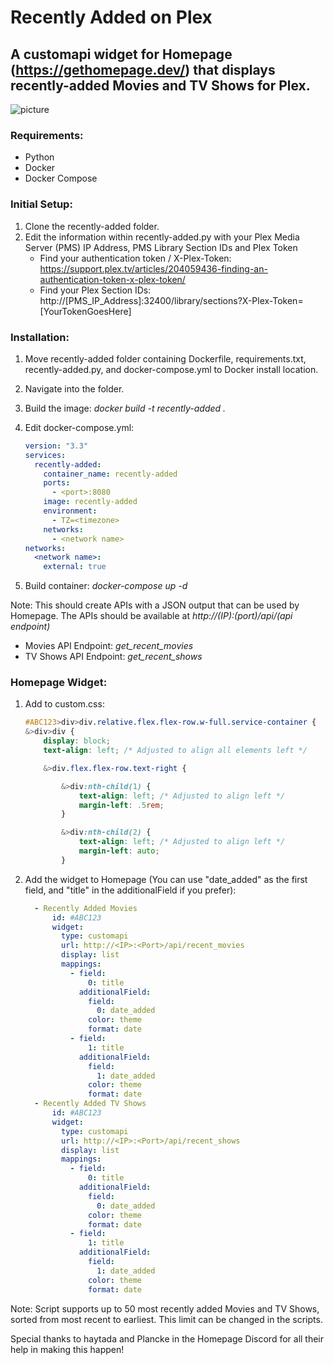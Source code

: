 # Recently Added on Plex

## A customapi widget for Homepage (https://gethomepage.dev/) that displays recently-added Movies and TV Shows for Plex.

![picture](https://i.imgur.com/umopaWL.png)

### Requirements:
 - Python
 - Docker
 - Docker Compose

### Initial Setup:
1. Clone the recently-added folder.
2. Edit the information within recently-added.py with your Plex Media Server (PMS) IP Address, PMS Library Section IDs and Plex Token
     - Find your authentication token / X-Plex-Token: https://support.plex.tv/articles/204059436-finding-an-authentication-token-x-plex-token/
     - Find your Plex Section IDs: http://[PMS_IP_Address]:32400/library/sections?X-Plex-Token=[YourTokenGoesHere]

### Installation:
1. Move recently-added folder containing Dockerfile, requirements.txt, recently-added.py, and docker-compose.yml to Docker install location.
2. Navigate into the folder.
3. Build the image: _docker build -t recently-added ._
4. Edit docker-compose.yml:

    ```yaml
    version: "3.3"
    services:
      recently-added:
        container_name: recently-added
        ports:
          - <port>:8080
        image: recently-added
        environment:
          - TZ=<timezone>
        networks:
          - <network name>
    networks:
      <network name>:
        external: true
5. Build container: *docker-compose up -d*

Note: This should create APIs with a JSON output that can be used by Homepage. The APIs should be available at _http://(IP):(port)/api/(api endpoint)_
  - Movies API Endpoint: *get_recent_movies*
  - TV Shows API Endpoint: *get_recent_shows*

### Homepage Widget:
1. Add to custom.css:

    ```css 
    #ABC123>div>div.relative.flex.flex-row.w-full.service-container {
    &>div>div {
        display: block;
        text-align: left; /* Adjusted to align all elements left */

        &>div.flex.flex-row.text-right {

            &>div:nth-child(1) {
                text-align: left; /* Adjusted to align left */
                margin-left: .5rem;
            }

            &>div:nth-child(2) {
                text-align: left; /* Adjusted to align left */
                margin-left: auto;
            }
2. Add the widget to Homepage (You can use "date_added" as the first field, and "title" in the additionalField if you prefer):

    ```yaml
      - Recently Added Movies
          id: #ABC123
          widget:
            type: customapi
            url: http://<IP>:<Port>/api/recent_movies
            display: list
            mappings:
              - field:
                  0: title
                additionalField:
                  field:
                    0: date_added
                  color: theme
                  format: date
              - field:
                  1: title
                additionalField:
                  field:
                    1: date_added
                  color: theme
                  format: date
      - Recently Added TV Shows
          id: #ABC123
          widget:
            type: customapi
            url: http://<IP>:<Port>/api/recent_shows
            display: list
            mappings:
              - field:
                  0: title
                additionalField:
                  field:
                    0: date_added
                  color: theme
                  format: date
              - field:
                  1: title
                additionalField:
                  field:
                    1: date_added
                  color: theme
                  format: date
Note: Script supports up to 50 most recently added Movies and TV Shows, sorted from most recent to earliest. This limit can be changed in the scripts.

Special thanks to haytada and Plancke in the Homepage Discord for all their help in making this happen! 